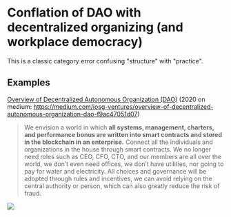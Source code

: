 # Conflation of DAO with decentralized organizing (and workplace democracy)

This is a classic category error confusing "structure" with "practice".

## Examples

[Overview of Decentralized Autonomous Organization (DAO)](https://mirror.xyz/0xd8159c4DD43FEe99FA86D0BAaCA7a9cC33334864/9_OrgL3oSGZrRn90NsnSOmzB8XvxBgR1Lsu_yqo2MYU) (2020 on medium: https://medium.com/iosg-ventures/overview-of-decentralized-autonomous-organization-dao-f9ac47051d07)

> We envision a world in which **all systems, management, charters, and performance bonus are written into smart contracts and stored in the blockchain in an enterprise.** Connect all the individuals and organizations in the house through smart contracts. We no longer need roles such as CEO, CFO, CTO, and our members are all over the world, we don’t even need offices, we don’t have utilities, nor going to pay for water and electricity. All choices and governance will be adopted through rules and incentives, we can avoid relying on the central authority or person, which can also greatly reduce the risk of fraud.

![](/assets/Pasted%20image%2020220510232314.png)

